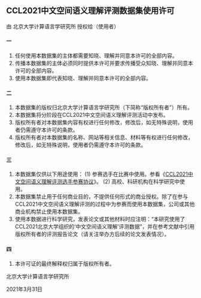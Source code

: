 ## CCL2021中文空间语义理解评测数据集使用许可



由 北京大学计算语言学研究所 授权给（使用者）



#### 一

1. 任何使用本数据集的主体都需要知晓、理解并同意本许可的全部内容。
2. 传播本数据集的主体必须同时提供本许可并要求传播受众知晓、理解并同意本许可的全部内容。
3. 使用本数据集即代表知晓、理解并同意本许可的全部内容。



#### 二

1. 本数据集的版权归北京大学计算语言学研究所（下简称“版权所有者”）所有。
2. 本数据集将分阶段在CCL2021中文空间语义理解评测活动中发布。
3. 版权所有者对本数据集内容有权进行任何修改，修改后，如无特殊说明，使用者仍需遵守本许可的条款。
4. 版权所有者对本数据集的名称、网站等相关信息、材料等有权进行任何修改，修改后，如无特殊说明，使用者仍需遵守本许可的条款。



#### 三

1. 本数据集仅供以下用途使用：
   (1) 参赛选手在比赛中使用。参看《[CCL2021中文空间语义理解评测选手参赛协议](https://github.com/2030NLP/SpaCE2021/blob/main/Agreement.md)》。
   (2) 高校、科研机构在科学研究中使用。
2. 本数据集禁止用于任何商业目的，不提供任何形式的商业授权。除了在参与CCL2021中文空间语义理解评测的过程中为参赛而使用本数据集，公司或其他商业机构禁止使用本数据集。
3. 使用本数据进行科学研究，发表论文或其他材料时应注明：“本研究使用了CCL2021北京大学组织的‘中文空间语义理解’评测数据”，并在参考文献中引用版权所有者的评测报告论文（请关注举办方后续的论文发表情况）。



#### 四

1. 本许可证的最终解释权归属于版权所有者。





北京大学计算语言学研究所

2021年3月31日
